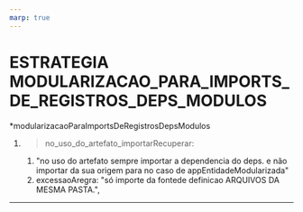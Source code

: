 ```yaml
---
marp: true
---
```


# ESTRATEGIA MODULARIZACAO_PARA_IMPORTS_DE_REGISTROS_DEPS_MODULOS

*modularizacaoParaImportsDeRegistrosDepsModulos
1. > no_uso_do_artefato_importarRecuperar:
   1. "no uso do artefato sempre importar a dependencia do deps. e não importar da sua origem para no caso de appEntidadeModularizada"
   2. excessaoAregra: "só importe da fontede definicao ARQUIVOS DA MESMA PASTA.",

---
